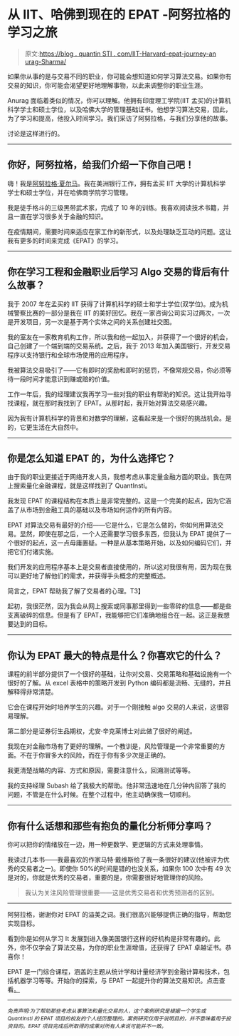 # 从 IIT、哈佛到现在的 EPAT -阿努拉格的学习之旅

> 原文:[https://blog . quantin STI . com/IIT-Harvard-epat-journey-an urag-Sharma/](https://blog.quantinsti.com/iit-harvard-epat-journey-anurag-sharma/)

如果你从事的是与交易不同的职业，你可能会想知道如何学习算法交易。如果你有交易的知识，你可能会渴望更好地理解事物，以此来调整你的职业生涯。

Anurag 面临着类似的情况，你可以理解。他拥有印度理工学院(IIT 孟买)的计算机科学学士和硕士学位，以及哈佛大学的管理基础证书。他想学习算法交易，因此，为了学习和提高，他投入时间学习。我们采访了阿努拉格，与我们分享他的故事。

讨论是这样进行的。

* * *

## 你好，阿努拉格，给我们介绍一下你自己吧！

嗨！我是[阿努拉格·夏尔马](https://www.linkedin.com/in/anurag-sharma-22164a13/)。我在美洲银行工作，拥有孟买 IIT 大学的计算机科学学士和硕士学位，并在哈佛商学院学习管理。

我是徒手格斗的三级黑带武术家，完成了 10 年的训练。我喜欢阅读技术书籍，并且一直在学习很多关于金融的知识。

在疫情期间，需要时间来适应在家工作的新形式，以及处理缺乏互动的问题。这让我有更多的时间来完成《EPAT》的学习。

* * *

## **你在学习工程和金融职业后学习 Algo 交易的背后有什么故事？**

我于 2007 年在孟买的 IIT 获得了计算机科学的硕士和学士学位(双学位)。成为机械警察比赛的一部分是我在 IIT 的美好回忆。我在一家咨询公司实习过两次，一次是开发项目，另一次是基于两个实体之间的关系创建社交图。

我的室友在一家教育机构工作，所以我和他一起加入，并获得了一个很好的机会，自己创建了一个端到端的交易系统。之后，我于 2013 年加入美国银行，开发交易程序以支持银行和全球市场使用的应用程序。

我被算法交易吸引了——它有即时的奖励和即时的惩罚，不像常规交易，你必须等待一段时间才能意识到赚或赔的价值。

工作一年后，我的经理建议我再学习一些对我的职业有帮助的知识。这让我开始寻找课程，就在那时我找到了 EPAT。从那时起，我开始对算法交易感兴趣。

因为我有计算机科学的背景和对数学的理解，这看起来是一个很好的挑战机会。是的，它更生活在大自然中。

* * *

## 你是怎么知道 EPAT 的，为什么选择它？

由于我的职业更接近于网络开发人员，我想考虑从事定量金融方面的职业。我在网上搜索量化金融课程，就是这样找到了 QuantInsti。

我发现 EPAT 的课程结构在本质上是非常完整的。这是一个完美的起点，因为它涵盖了从市场到金融工具的基础以及市场如何运作的所有内容。

EPAT 对算法交易有最好的介绍——它是什么，它是怎么做的，你如何用算法交易。显然，即使在那之后，一个人还需要学习很多东西，但我认为 EPAT 提供了一个很好的起点，这一点毋庸置疑。一种是从基本策略开始，以及如何编码它们，并把它们付诸实施。

我们开发的应用程序基本上是交易者直接使用的，所以这对我很有用，因为现在我可以更好地了解他们的需求，并获得手头概念的完整概述。

简言之，EPAT 帮助我了解了交易者的心理。T3】

起初，我很茫然，因为我会从网上搜索或同事那里得到一些零碎的信息——都是些支离破碎的信息。但是有了 EPAT，我能够把它们准确地组合在一起。这正是我想要达到的目标。

* * *

## 你认为 EPAT 最大的特点是什么？你喜欢它的什么？

课程的前半部分提供了一个很好的基础，让你对交易、交易策略和基础设施有一个很好的了解。从 excel 表格中的策略开发到 Python 编码都是流畅、无缝的，并且解释得非常清楚。

它会在课程开始时培养学生的兴趣。对于一个刚接触 algo 交易的人来说，这很容易理解。

第二部分是证券衍生品期权，尤安·辛克莱博士对此做了很好的阐述。

我现在对金融市场有了更好的理解。一个教训是，风险管理是一个非常重要的方面。不在于你冒多大的风险，而在于你有多少次是正确的。

我更清楚战略的内容、方式和原因，需要注意什么，回溯测试等等。

我的支持经理 Subash 给了我极大的帮助。他非常迅速地在几分钟内回答了我的问题，不管是在什么时候。在整个过程中，他主动确保我一切顺利。

* * *

## 你有什么话想和那些有抱负的量化分析师分享吗？

你可以把你的情绪放在一边，用一种更数学、更逻辑的方式来处理事情。

我读过几本书——我最喜欢的作家马特·戴维斯给了我一条很好的建议(他被评为优秀的交易者之一)。即使你 50%的时间是错的也没关系，如果你 100 次中有 49 次是对的，你就是优秀的交易者，重要的是，你需要很好地管理你的风险。

> 我认为关注风险管理很重要——这是优秀交易者和优秀预测者的区别。

* * *

阿努拉格，谢谢你对 EPAT 的溢美之词。我们很高兴能够提供正确的指导，帮助您实现目标。

看到你是如何从学习 It 发展到进入像美国银行这样的好机构是非常有趣的。此外，你不仅学会了算法交易，为你的职业生涯增值，还获得了 EPAT 卓越证书。恭喜你！

EPAT 是一门综合课程，涵盖的主题从统计学和计量经济学到金融计算和技术，包括机器学习等等。开始你的探索，与 EPAT 一起提升你的算法交易知识。点击查看[。](https://www.quantinsti.com/)

* * *

*<small>免责声明:为了帮助那些考虑从事算法和量化交易的人，这个案例研究是根据一个学生或 QuantInsti 的 EPAT 项目的校友的个人经历整理的。案例研究仅用于说明目的，并不意味着用于投资目的。EPAT 项目完成后所取得的成果对所有人来说可能并不一致。</small>*